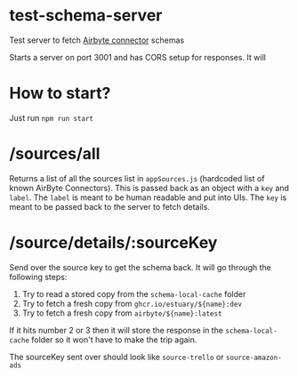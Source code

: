 # test-schema-server

Test server to fetch [Airbyte connector](https://airbyte.io/connectors) schemas

Starts a server on port 3001 and has CORS setup for responses. It will

# How to start?

Just run `npm run start`

# /sources/all

Returns a list of all the sources list in `appSources.js` (hardcoded list of known AirByte Connectors). This is passed back as an object with a `key` and `label`. The `label` is meant to be human readable and put into UIs. The `key` is meant to be passed back to the server to fetch details.

# /source/details/:sourceKey

Send over the source key to get the schema back. It will go through the following steps:

1. Try to read a stored copy from the `schema-local-cache` folder
2. Try to fetch a fresh copy from `ghcr.io/estuary/${name}:dev`
3. Try to fetch a fresh copy from `airbyte/${name}:latest`

If it hits number 2 or 3 then it will store the response in the `schema-local-cache` folder so it won't have to make the trip again.

The sourceKey sent over should look like `source-trello` or `source-amazon-ads`
